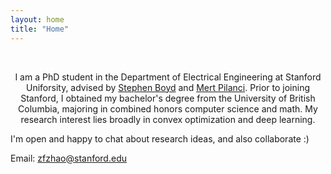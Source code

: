 ```yaml
---
layout: home
title: "Home"
---
```

<br>
<p style="text-align:center">
I am a PhD student in the Department of Electrical Engineering at Stanford Uniforsity, advised by <a href="https://web.stanford.edu/~boyd/">Stephen Boyd</a> and <a href="https://stanford.edu/~pilanci/">Mert Pilanci</a>. Prior to joining Stanford, I obtained my bachelor's degree from the University of British Columbia, majoring in combined honors computer science and math. My research interest lies broadly in convex optimization and deep learning.
</p>

<p></p>
<p>I'm open and happy to chat about research ideas, and also collaborate :) </p>
<p></p>
<p></p>
<p>Email:&nbsp;<a href="mailto:zfzhao@stanford.edu">zfzhao@stanford.edu</a></p>

